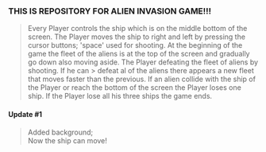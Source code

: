 ### THIS IS REPOSITORY FOR ALIEN INVASION GAME!!!

>Every Player controls the ship which is on the middle bottom
of the screen. The Player moves the ship to right and left by
pressing the cursor buttons; 'space' used for shooting. At 
> the beginning of the game the fleet of the aliens is at 
> the top of the screen and gradually go down also moving 
> aside. The Player defeating the fleet of aliens by 
> shooting. If he can > defeat al of the aliens there 
> appears a new fleet that moves faster than the previous. If
> an alien collide with the ship of the Player or reach the 
> bottom of the screen the Player loses one ship. If the
> Player lose all his three ships the game ends.

#### Update #1
> Added background; <br>
> Now the ship can move!
